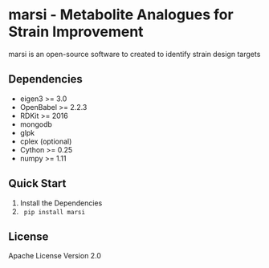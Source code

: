 marsi - Metabolite Analogues for Strain Improvement
===================================================

marsi is an open-source software to created to identify strain design
targets 

Dependencies
------------
* eigen3 >= 3.0
* OpenBabel >= 2.2.3
* RDKit >= 2016
* mongodb
* glpk
* cplex (optional)
* Cython >= 0.25
* numpy >= 1.11


Quick Start
-----------

1. Install the Dependencies
2. <code> pip install marsi </code> 

License
-------
Apache License Version 2.0